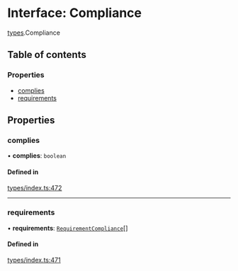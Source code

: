 # Interface: Compliance

[types](../wiki/types).Compliance

## Table of contents

### Properties

- [complies](../wiki/types.Compliance#complies)
- [requirements](../wiki/types.Compliance#requirements)

## Properties

### complies

• **complies**: `boolean`

#### Defined in

[types/index.ts:472](https://github.com/PolymathNetwork/polymesh-sdk/blob/c37bc05d/src/types/index.ts#L472)

___

### requirements

• **requirements**: [`RequirementCompliance`](../wiki/types.RequirementCompliance)[]

#### Defined in

[types/index.ts:471](https://github.com/PolymathNetwork/polymesh-sdk/blob/c37bc05d/src/types/index.ts#L471)
